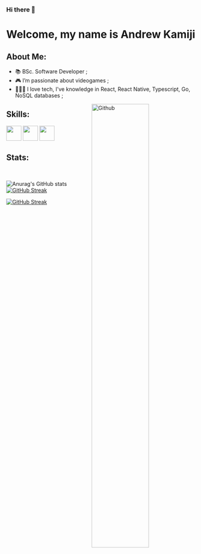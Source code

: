 ### Hi there 👋

<!--
**kamijidias/kamijidias** is a ✨ _special_ ✨ repository because its `README.md` (this file) appears on your GitHub profile.

Here are some ideas to get you started:

- 🔭 I’m currently working on ...
- 🌱 I’m currently learning ...
- 👯 I’m looking to collaborate on ...
- 🤔 I’m looking for help with ...
- 💬 Ask me about ...
- 📫 How to reach me: ...
- 😄 Pronouns: ...
- ⚡ Fun fact: ...
-->

<!--
<p align="center">
    <img width="722" src="https://cdn.discordapp.com/attachments/917183221375049728/945738819527909386/background.png">
</p>
-->


<h1> Welcome, my name is Andrew Kamiji </h1>
    <p align='center'>
</p>

<!--
<div size='20px'>Dreaming is the most effective way to plan for the future. Believing is the accurate way to make it happen. :smile: 
</div>
-->
<h2> About Me:</h2>

- 📚 BSc. Software Developer ;<br>
- 🎮 I’m passionate about videogames ;<br>
- 👩🏻‍💻 I love tech, I've knowledge in React, React Native, Typescript, Go, NoSQL databases ;<br>

<img width="55%" align="right" alt="Github" src="https://raw.githubusercontent.com/onimur/.github/master/.resources/git-header.svg" />

<h2> Skills: </h2>
<a href='https://github.com/makcim392'><img width ='40px' src='https://cdn.discordapp.com/attachments/917183221375049728/945747298485428384/html-5.png'></a>
<a href='https://github.com/makcim392'><img width ='40px' src ='https://cdn.discordapp.com/attachments/917183221375049728/945747297537511464/css.png'></a>
<a href='https://github.com/makcim392'><img width ='40px' src ='https://cdn.discordapp.com/attachments/917183221375049728/945747298930032730/javascript.png'></a>

<h2>Stats:</h2>
</br>

![Anurag's GitHub stats](https://github-readme-stats.vercel.app/api?username=makcim392&show_icons=true&theme=transparent)
[![GitHub Streak](https://streak-stats.demolab.com/?user=makcim392)](https://git.io/streak-stats)

[![GitHub Streak](https://streak-stats.demolab.com/?user=DenverCoder1&theme=catppuccino-mocha)](https://git.io/streak-stats)
